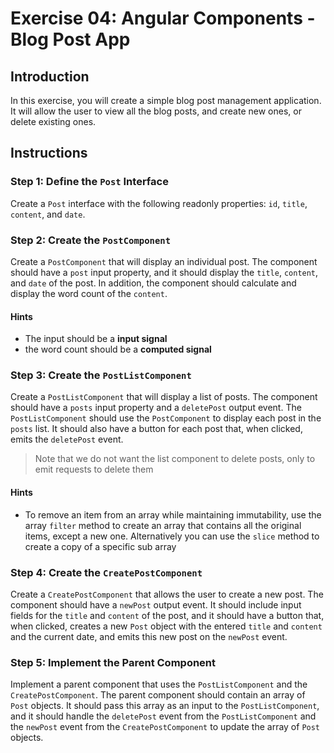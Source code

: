 # Exercise 04: Angular Components - Blog Post App
## Introduction
In this exercise, you will create a simple blog post management application. It will allow the user to view all the blog posts, and create new ones, or delete existing ones.

## Instructions

### Step 1: Define the `Post` Interface
Create a `Post` interface with the following readonly properties: `id`, `title`, `content`, and `date`. 

### Step 2: Create the `PostComponent`
Create a `PostComponent` that will display an individual post. The component should have a `post` input property, and it should display the `title`, `content`, and `date` of the post. In addition, the component should calculate and display the word count of the `content`.
#### Hints
- The input should be a **input signal**
- the word count should be a **computed signal**

### Step 3: Create the `PostListComponent`
Create a `PostListComponent` that will display a list of posts. The component should have a `posts` input property and a `deletePost` output event. The `PostListComponent` should use the `PostComponent` to display each post in the `posts` list. It should also have a button for each post that, when clicked, emits the `deletePost` event.

> Note that we do not want the list component to delete posts, only to emit requests to delete them

#### Hints
- To remove an item from an array while maintaining immutability, use the array `filter` method to create an array that contains all the original items, except a new one. Alternatively you can use the `slice` method to create a copy of a specific sub array

### Step 4: Create the `CreatePostComponent`
Create a `CreatePostComponent` that allows the user to create a new post. The component should have a `newPost` output event. It should include input fields for the `title` and `content` of the post, and it should have a button that, when clicked, creates a new `Post` object with the entered `title` and `content` and the current date, and emits this new post on the `newPost` event.

### Step 5: Implement the Parent Component
Implement a parent component that uses the `PostListComponent` and the `CreatePostComponent`. The parent component should contain an array of `Post` objects. It should pass this array as an input to the `PostListComponent`, and it should handle the `deletePost` event from the `PostListComponent` and the `newPost` event from the `CreatePostComponent` to update the array of `Post` objects.